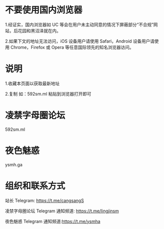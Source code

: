 # 不要使用国内浏览器

1.经证实，国内浏览器如 UC 等会在用户未主动同意的情况下屏蔽部分“不合规”网站，后花园和黑沼泽就在内。

2.如果下文的地址无法访问，iOS 设备用户请使用 Safari，Android 设备用户请使用 Chrome，Firefox 或 Opera 等任意国际领先的知名浏览器访问。

# 说明

1.收藏本页面以获取最新地址

2.复制 如：592sm.ml 粘贴到浏览器打开即可

# 凌禁字母圈论坛

592sm.ml

# 夜色魅惑

ysmh.ga

# 组织和联系方式
站长 Telegram: https://t.me/cangsangS

凌禁字母圈论坛 Telegram 通知频道: https://t.me/lingjinsm

夜色魅惑      Telegram 通知频道:https://t.me/ysmha
